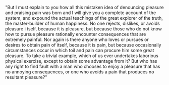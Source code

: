 "But I must explain to you how all this mistaken idea of denouncing pleasure and praising pain 
was born and I will give you a complete account of the system, and expound the actual teachings of the great 
explorer of the truth, the master-builder of human happiness. No one rejects, dislikes, or avoids pleasure i
tself, because it is pleasure, but because those who do not know how to pursue pleasure rationally 
encounter consequences that are extremely painful. Nor again is there anyone who loves or pursues or desires to obtain
pain of itself, because it is pain, but because occasionally circumstances occur in which toil and pain can 
procure him some great pleasure. To take a trivial example, which of us ever undertakes laborious physical 
exercise, except to obtain some advantage from it? But who has any right to find fault with a man who chooses 
to enjoy a pleasure that has no annoying consequences, or one who avoids a pain that produces no resultant pleasure?"   
